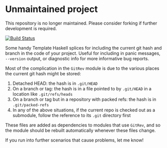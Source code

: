 # Unmaintained project

This repository is no longer maintained. Please consider forking if 
further development is required.

[![Build Status](https://travis-ci.org/acfoltzer/gitrev.svg?branch=master)](https://travis-ci.org/acfoltzer/gitrev)

Some handy Template Haskell splices for including the current git hash
and branch in the code of your project. Useful for including in panic
messages, `--version` output, or diagnostic info for more informative
bug reports.

Most of the complication in the `GitRev` module is due to the various
places the current git hash might be stored:

1. Detached HEAD: the hash is in `.git/HEAD`
2. On a branch or tag: the hash is in a file pointed to by `.git/HEAD`
in a location like `.git/refs/heads`
3. On a branch or tag but in a repository with packed refs: the hash
is in `.git/packed-refs`
4. In any of the above situations, if the current repo is checked out
as a submodule, follow the reference to its `.git` directory first

These files are added as dependencies to modules that use `GitRev`, and
so the module should be rebuilt automatically whenever these files
change.

If you run into further scenarios that cause problems, let me know!
